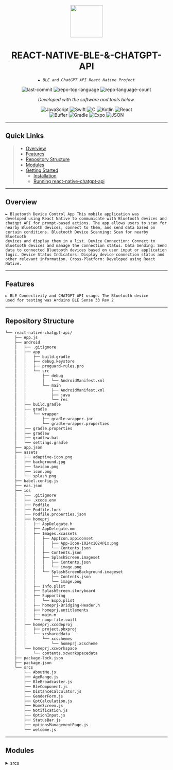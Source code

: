 <p align="center">
  <img src="https://cdn-icons-png.flaticon.com/512/6295/6295417.png" width="100" />
</p>
<p align="center">
    <h1 align="center">REACT-NATIVE-BLE-&-CHATGPT-API</h1>
</p>
<p align="center">
    <em><code>► BLE and ChatGPT API React Native Project</code></em>
</p>
<p align="center">
	<img src="https://img.shields.io/github/last-commit/bsanjok/react-native-chatgpt-api?style=flat&logo=git&logoColor=white&color=0080ff" alt="last-commit">
	<img src="https://img.shields.io/github/languages/top/bsanjok/react-native-chatgpt-api?style=flat&color=0080ff" alt="repo-top-language">
	<img src="https://img.shields.io/github/languages/count/bsanjok/react-native-chatgpt-api?style=flat&color=0080ff" alt="repo-language-count">
<p>
<p align="center">
		<em>Developed with the software and tools below.</em>
</p>
<p align="center">
	<img src="https://img.shields.io/badge/JavaScript-F7DF1E.svg?style=flat&logo=JavaScript&logoColor=black" alt="JavaScript">
	<img src="https://img.shields.io/badge/Swift-F05138.svg?style=flat&logo=Swift&logoColor=white" alt="Swift">
	<img src="https://img.shields.io/badge/C-A8B9CC.svg?style=flat&logo=C&logoColor=black" alt="C">
	<img src="https://img.shields.io/badge/Kotlin-7F52FF.svg?style=flat&logo=Kotlin&logoColor=white" alt="Kotlin">
	<img src="https://img.shields.io/badge/React-61DAFB.svg?style=flat&logo=React&logoColor=black" alt="React">
	<br>
	<img src="https://img.shields.io/badge/Buffer-231F20.svg?style=flat&logo=Buffer&logoColor=white" alt="Buffer">
	<img src="https://img.shields.io/badge/Gradle-02303A.svg?style=flat&logo=Gradle&logoColor=white" alt="Gradle">
	<img src="https://img.shields.io/badge/Expo-000020.svg?style=flat&logo=Expo&logoColor=white" alt="Expo">
	<img src="https://img.shields.io/badge/JSON-000000.svg?style=flat&logo=JSON&logoColor=white" alt="JSON">
</p>
<hr>

##  Quick Links

> - [ Overview](#-overview)
> - [ Features](#-features)
> - [ Repository Structure](#-repository-structure)
> - [ Modules](#-modules)
> - [ Getting Started](#-getting-started)
>   - [ Installation](#-installation)
>   - [ Running react-native-chatgpt-api](#-running-react-native-chatgpt-api)

---

##  Overview

<code>► Bluetooth Device Control App
This mobile application was developed using React Native to communicate with Bluetooth devices and chatgpt API for prompt-based actions. The app allows users to scan for nearby Bluetooth devices, connect to them, and send data based on certain conditions.
Bluetooth Device Scanning: Scan for nearby Bluetooth devices and display them in a list.
Device Connection: Connect to Bluetooth devices and manage the connection status.
Data Sending: Send data to connected Bluetooth devices based on user input or application logic.
Device Status Indicators: Display device connection status and other relevant information.
Cross-Platform: Developed using React Native.</code>

---

##  Features

<code>► BLE Connectivity and CHATGPT API usage. The Bluetooth device used for testing was Arduino BLE Sense 33 Rev 2</code>

---

##  Repository Structure

```sh
└── react-native-chatgpt-api/
    ├── App.js
    ├── android
    │   ├── .gitignore
    │   ├── app
    │   │   ├── build.gradle
    │   │   ├── debug.keystore
    │   │   ├── proguard-rules.pro
    │   │   └── src
    │   │       ├── debug
    │   │       │   └── AndroidManifest.xml
    │   │       └── main
    │   │           ├── AndroidManifest.xml
    │   │           ├── java
    │   │           └── res
    │   ├── build.gradle
    │   ├── gradle
    │   │   └── wrapper
    │   │       ├── gradle-wrapper.jar
    │   │       └── gradle-wrapper.properties
    │   ├── gradle.properties
    │   ├── gradlew
    │   ├── gradlew.bat
    │   └── settings.gradle
    ├── app.json
    ├── assets
    │   ├── adaptive-icon.png
    │   ├── background.jpg
    │   ├── favicon.png
    │   ├── icon.png
    │   └── splash.png
    ├── babel.config.js
    ├── eas.json
    ├── ios
    │   ├── .gitignore
    │   ├── .xcode.env
    │   ├── Podfile
    │   ├── Podfile.lock
    │   ├── Podfile.properties.json
    │   ├── homeprj
    │   │   ├── AppDelegate.h
    │   │   ├── AppDelegate.mm
    │   │   ├── Images.xcassets
    │   │   │   ├── AppIcon.appiconset
    │   │   │   │   ├── App-Icon-1024x1024@1x.png
    │   │   │   │   └── Contents.json
    │   │   │   ├── Contents.json
    │   │   │   ├── SplashScreen.imageset
    │   │   │   │   ├── Contents.json
    │   │   │   │   └── image.png
    │   │   │   └── SplashScreenBackground.imageset
    │   │   │       ├── Contents.json
    │   │   │       └── image.png
    │   │   ├── Info.plist
    │   │   ├── SplashScreen.storyboard
    │   │   ├── Supporting
    │   │   │   └── Expo.plist
    │   │   ├── homeprj-Bridging-Header.h
    │   │   ├── homeprj.entitlements
    │   │   ├── main.m
    │   │   └── noop-file.swift
    │   ├── homeprj.xcodeproj
    │   │   ├── project.pbxproj
    │   │   └── xcshareddata
    │   │       └── xcschemes
    │   │           └── homeprj.xcscheme
    │   └── homeprj.xcworkspace
    │       └── contents.xcworkspacedata
    ├── package-lock.json
    ├── package.json
    └── srcs
        ├── AboutMe.js
        ├── AgeRange.js
        ├── BleBroadcaster.js
        ├── BleComponent.js
        ├── DistanceCalculator.js
        ├── GenderForm.js
        ├── GptCalculation.js
        ├── HomeScreen.js
        ├── Notification.js
        ├── OptionInput.js
        ├── StatusBar.js
        ├── optionsManagementPage.js
        └── welcome.js
```

---

##  Modules


<details closed><summary>srcs</summary>

| File                                                                                                                      | Summary                         |
| ---                                                                                                                       | ---                             |
| [GenderForm.js](https://github.com/bsanjok/react-native-chatgpt-api/blob/master/srcs/GenderForm.js)                       | <code>► Form for selecting Gender.</code> |
| [HomeScreen.js](https://github.com/bsanjok/react-native-chatgpt-api/blob/master/srcs/HomeScreen.js)                       | <code>► Main Navigation Module</code> |
| [OptionInput.js](https://github.com/bsanjok/react-native-chatgpt-api/blob/master/srcs/OptionInput.js)                     | <code>► Add and edit interests keyword options module.</code> |
| [StatusBar.js](https://github.com/bsanjok/react-native-chatgpt-api/blob/master/srcs/StatusBar.js)                         | <code>► For status bar configuration.</code> |
| [AboutMe.js](https://github.com/bsanjok/react-native-chatgpt-api/blob/master/srcs/AboutMe.js)                             | <code>► Uses Chatgpt API to extract interests keywords</code> |
| [BleComponent.js](https://github.com/bsanjok/react-native-chatgpt-api/blob/master/srcs/BleComponent.js)                   | <code>► Creates new Blemanage object, handles permissions, and enables sending test data.</code> |
| [GptCalculation.js](https://github.com/bsanjok/react-native-chatgpt-api/blob/master/srcs/GptCalculation.js)               | <code>► Compares personality to calculate score and parse the result received from ChatGPT API</code> |
| [DistanceCalculator.js](https://github.com/bsanjok/react-native-chatgpt-api/blob/master/srcs/DistanceCalculator.js)       | <code>► Calculates approximate distance of connected BLE devices based on RSSI value.</code> |
| [welcome.js](https://github.com/bsanjok/react-native-chatgpt-api/blob/master/srcs/welcome.js)                             | <code>► Welcome Screen.</code> |


---

##  Getting Started

###  Installation

1. Clone the react-native-chatgpt-api repository:

```sh
git clone https://github.com/bsanjok/react-native-chatgpt-api
```

2. Change to the project directory:

```sh
cd react-native-chatgpt-api
```

3. Install the dependencies:

```sh
npm install
```


###  Running react-native-chatgpt-api
```sh
npx expo run:android
```


---


---

##  Contributing

Contributions are welcome! Here are several ways you can contribute:

- **[Submit Pull Requests](https://github.com/bsanjok/react-native-chatgpt-api/blob/main/CONTRIBUTING.md)**: Review open PRs, and submit your own PRs.
- **[Join the Discussions](https://github.com/bsanjok/react-native-chatgpt-api/discussions)**: Share your insights, provide feedback, or ask questions.
- **[Report Issues](https://github.com/bsanjok/react-native-chatgpt-api/issues)**: Submit bugs found or log feature requests for React-native-chatgpt-api.

<details closed>
    <summary>Contributing Guidelines</summary>

1. **Fork the Repository**: Start by forking the project repository to your GitHub account.
2. **Clone Locally**: Clone the forked repository to your local machine using a Git client.
   ```sh
   git clone https://github.com/bsanjok/react-native-chatgpt-api
   ```
3. **Create a New Branch**: Always work on a new branch, giving it a descriptive name.
   ```sh
   git checkout -b new-feature-x
   ```
4. **Make Your Changes**: Develop and test your changes locally.
5. **Commit Your Changes**: Commit with a clear message describing your updates.
   ```sh
   git commit -m 'Implemented new feature x.'
   ```
6. **Push to GitHub**: Push the changes to your forked repository.
   ```sh
   git push origin new-feature-x
   ```
7. **Submit a Pull Request**: Create a PR against the original project repository. Clearly describe the changes and their motivations.

Once your PR is reviewed and approved, it will be merged into the main branch.

</details>

---


[**Return**](#-quick-links)

---
